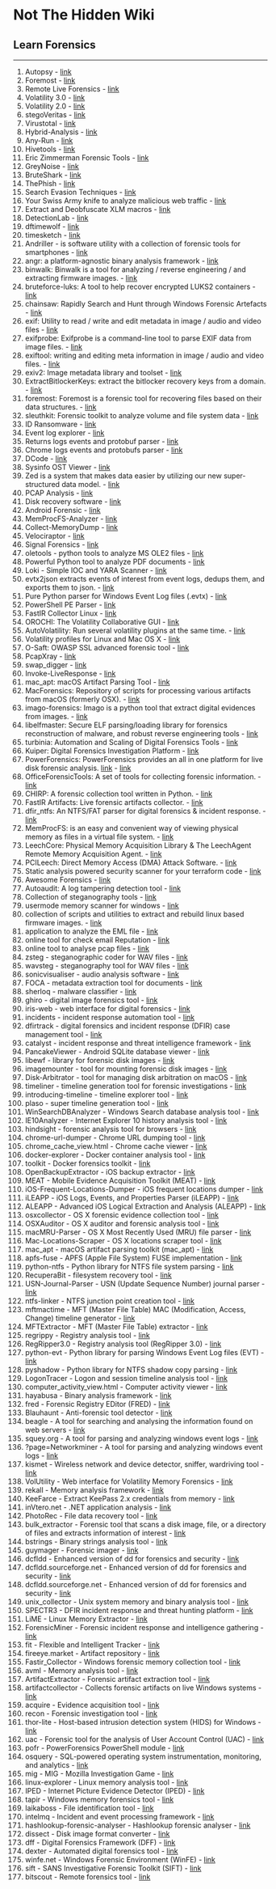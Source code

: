# Not The Hidden Wiki

## Learn Forensics
-----

1. Autopsy - [link](https://www.autopsy.com/)
2. Foremost - [link](https://www.kali.org/tools/foremost/)
3. Remote Live Forensics - [link](https://github.com/google/grr)
4. Volatility 3.0 - [link](https://github.com/volatilityfoundation/volatility3)
5. Volatility 2.0 - [link](https://github.com/volatilityfoundation/volatility)
6. stegoVeritas - [link](https://github.com/bannsec/stegoVeritas)
7. Virustotal - [link](https://www.virustotal.com/gui/home)
8. Hybrid-Analysis - [link](https://www.hybrid-analysis.com/)
9. Any-Run - [link](https://app.any.run/)
10. Hivetools - [link](https://github.com/p0dalirius/hivetools)
11. Eric Zimmerman Forensic Tools - [link](https://ericzimmerman.github.io/#!index.md)
12. GreyNoise - [link](https://viz.greynoise.io/)
13. BruteShark - [link](https://github.com/odedshimon/BruteShark)
14. ThePhish - [link](https://github.com/emalderson/ThePhish)
15. Search Evasion Techniques - [link](https://unprotect.it/)
16. Your Swiss Army knife to analyze malicious web traffic - [link](https://github.com/malwareinfosec/EKFiddle)
17. Extract and Deobfuscate XLM macros - [link](https://github.com/DissectMalware/XLMMacroDeobfuscator)
18. DetectionLab - [link](https://github.com/clong/DetectionLab)
19. dftimewolf - [link](https://github.com/log2timeline/dftimewolf)
20. timesketch - [link](https://github.com/google/timesketch)
21. Andriller - is software utility with a collection of forensic tools for smartphones - [link](https://github.com/den4uk/andriller)
22. angr: a platform-agnostic binary analysis framework - [link](https://github.com/angr/angr)
23. binwalk: Binwalk is a tool for analyzing / reverse engineering / and extracting firmware images. - [link](https://github.com/ReFirmLabs/binwalk)
24. bruteforce-luks: A tool to help recover encrypted LUKS2 containers - [link](https://github.com/glv2/bruteforce-luks)
25. chainsaw: Rapidly Search and Hunt through Windows Forensic Artefacts - [link](https://github.com/WithSecureLabs/chainsaw)
26. exif: Utility to read / write and edit metadata in image / audio and video files - [link](https://exiftool.org/)
27. exifprobe: Exifprobe is a command-line tool to parse EXIF data from image files. - [link](https://github.com/hfiguiere/exifprobe)
28. exiftool: writing and editing meta information in image / audio and video files. - [link](https://github.com/exiftool/exiftool)
29. exiv2: Image metadata library and toolset - [link](https://github.com/Exiv2/exiv2)
30. ExtractBitlockerKeys: extract the bitlocker recovery keys from a domain. - [link](https://github.com/p0dalirius/ExtractBitlockerKeys)
31. foremost: Foremost is a forensic tool for recovering files based on their data structures. - [link](https://doc.ubuntu-fr.org/foremost)
32. sleuthkit: Forensic toolkit to analyze volume and file system data - [link](https://github.com/sleuthkit/sleuthkit)
33. ID Ransomware - [link](https://id-ransomware.malwarehunterteam.com/index.php)
34. Event log explorer - [link](https://eventlogxp.com/)
35. Returns logs events and protobuf parser - [link](https://github.com/abrignoni/RLEAPP)
36. Chrome logs events and protobufs parser - [link](https://github.com/markmckinnon/cLeapp)
37. DCode - [link](https://www.digital-detective.net/dcode/)
38. Sysinfo OST Viewer - [link](https://www.sysinfotools.com/recovery/ost-file-viewer.php)
39. Zed is a system that makes data easier by utilizing our new super-structured data model. - [link](https://www.brimdata.io/)
40. PCAP Analysis - [link](https://apackets.com/)
41. Disk recovery software - [link](https://www.r-studio.com/)
42. Android Forensic - [link](https://github.com/RealityNet/Android-Forensics-References)
43. MemProcFS-Analyzer - [link](https://github.com/evild3ad/MemProcFS-Analyzer)
44. Collect-MemoryDump - [link](https://github.com/evild3ad/Collect-MemoryDump)
45. Velociraptor - [link](https://github.com/Velocidex/velociraptor)
46. Signal Forensics - [link](https://github.com/AvillaDaniel/Signal-Forensics)
47. oletools - python tools to analyze MS OLE2 files - [link](https://github.com/decalage2/oletools)
48. Powerful Python tool to analyze PDF documents - [link](https://github.com/jesparza/peepdf)
49. Loki - Simple IOC and YARA Scanner - [link](https://github.com/Neo23x0/Loki)
50. evtx2json extracts events of interest from event logs, dedups them, and exports them to json. - [link](https://github.com/Silv3rHorn/evtx2json)
51. Pure Python parser for Windows Event Log files (.evtx) - [link](https://github.com/williballenthin/python-evtx)
52. PowerShell PE Parser - [link](https://github.com/jsecurity101/PowerParse)
53. FastIR Collector Linux - [link](https://github.com/SekoiaLab/Fastir_Collector_Linux)
54. OROCHI: The Volatility Collaborative GUI - [link](https://github.com/LDO-CERT/orochi)
55. AutoVolatility: Run several volatility plugins at the same time. - [link](https://github.com/carlospolop/autoVolatility)
56. Volatility profiles for Linux and Mac OS X - [link](https://github.com/volatilityfoundation/profiles)
57. O-Saft: OWASP SSL advanced forensic tool - [link](https://github.com/OWASP/O-Saft)
58. PcapXray - [link](https://github.com/Srinivas11789/PcapXray)
59. swap_digger - [link](https://github.com/sevagas/swap_digger)
60. Invoke-LiveResponse - [link](https://github.com/mgreen27/Powershell-IR)
61. mac_apt: macOS Artifact Parsing Tool - [link](https://github.com/ydkhatri/mac_apt/)
62. MacForensics: Repository of scripts for processing various artifacts from macOS (formerly OSX). - [link](https://github.com/ydkhatri/MacForensics)
63. imago-forensics: Imago is a python tool that extract digital evidences from images. - [link](https://github.com/redaelli/imago-forensics)
64. libelfmaster: Secure ELF parsing/loading library for forensics reconstruction of malware, and robust reverse engineering tools - [link](https://github.com/elfmaster/libelfmaster)
65. turbinia: Automation and Scaling of Digital Forensics Tools - [link](https://github.com/google/turbinia)
66. Kuiper: Digital Forensics Investigation Platform - [link](https://github.com/DFIRKuiper/Kuiper)
67. PowerForensics: PowerForensics provides an all in one platform for live disk forensic analysis. [link](https://www.powershellgallery.com/packages/PowerForensics/1.1.1) - [link](https://github.com/Invoke-IR/PowerForensics)
69. OfficeForensicTools: A set of tools for collecting forensic information. - [link](https://github.com/DissectMalware/OfficeForensicTools)
70. CHIRP: A forensic collection tool written in Python. - [link](https://github.com/cisagov/CHIRP)
71. FastIR Artifacts: Live forensic artifacts collector. - [link](https://github.com/SekoiaLab/fastir_artifacts)
72. dfir_ntfs: An NTFS/FAT parser for digital forensics & incident response. - [link](https://github.com/msuhanov/dfir_ntfs)
73. MemProcFS: is an easy and convenient way of viewing physical memory as files in a virtual file system. - [link](https://github.com/ufrisk/MemProcFS)
74. LeechCore: Physical Memory Acquisition Library & The LeechAgent Remote Memory Acquisition Agent. - [link](https://github.com/ufrisk/LeechCore)
75. PCILeech: Direct Memory Access (DMA) Attack Software. - [link](https://github.com/ufrisk/pcileech)
76. Static analysis powered security scanner for your terraform code - [link](https://github.com/liamg/tfsec)
77. Awesome Forensics - [link](https://github.com/cugu/awesome-forensics)
78. Autoaudit: A log tampering detection tool - [link](https://github.com/a-mess-tech/autoaudit)
79. Collection of steganography tools - [link](https://github.com/DominicBreuker/stego-toolkit)
80. usermode memory scanner for windows - [link](https://github.com/forrest-orr/moneta)
81. collection of scripts and utilities to extract and rebuild linux based firmware images. - [link](https://github.com/rampageX/firmware-mod-kit)
82. application to analyze the EML file - [link](https://github.com/ninoseki/eml_analyzer)
83. online tool for check email Reputation - [link](https://emailrep.io/)
84. online tool to analyse pcap files - [link](https://lab.dynamite.ai/)
85. zsteg - steganographic coder for WAV files - [link](https://github.com/zed-0xff/zsteg)
86. wavsteg - steganography tool for WAV files - [link](https://github.com/samolds/wavsteg)
87. sonicvisualiser - audio analysis software - [link](https://www.sonicvisualiser.org/)
88. FOCA - metadata extraction tool for documents - [link](https://github.com/ElevenPaths/FOCA)
89. sherloq - malware classifier - [link](https://github.com/GuidoBartoli/sherloq)
90. ghiro - digital image forensics tool - [link](https://github.com/Ghirensics/ghiro)
91. iris-web - web interface for digital forensics - [link](https://github.com/dfir-iris/iris-web)
92. incidents - incident response automation tool - [link](https://github.com/veeral-patel/incidents)
93. dfirtrack - digital forensics and incident response (DFIR) case management tool - [link](https://github.com/dfirtrack/dfirtrack)
94. catalyst - incident response and threat intelligence framework - [link](https://github.com/SecurityBrewery/catalyst)
95. PancakeViewer - Android SQLite database viewer - [link](https://github.com/forensicmatt/PancakeViewer)
96. libewf - library for forensic disk images - [link](https://github.com/libyal/libewf)
97. imagemounter - tool for mounting forensic disk images - [link](https://github.com/ralphje/imagemounter)
98. Disk-Arbitrator - tool for managing disk arbitration on macOS - [link](https://github.com/aburgh/Disk-Arbitrator)
99.  timeliner - timeline generation tool for forensic investigations - [link](https://github.com/airbus-cert/timeliner)
100. introducing-timeline - timeline explorer tool - [link](https://binaryforay.blogspot.com/2017/04/introducing-timeline-explorer-v0400.html)
101. plaso - super timeline generation tool - [link](https://github.com/log2timeline/plaso)
102. WinSearchDBAnalyzer - Windows Search database analysis tool - [link](https://github.com/moaistory/WinSearchDBAnalyzer)
103. IE10Analyzer - Internet Explorer 10 history analysis tool - [link](https://github.com/moaistory/IE10Analyzer)
104. hindsight - forensic analysis tool for browsers - [link](https://github.com/obsidianforensics/hindsight)
105. chrome-url-dumper - Chrome URL dumping tool - [link](https://github.com/eLoopWoo/chrome-url-dumper)
106. chrome_cache_view.html - Chrome cache viewer - [link](https://www.nirsoft.net/utils/chrome_cache_view.html)
107. docker-explorer - Docker container analysis tool - [link](https://github.com/google/docker-explorer)
108. toolkit - Docker forensics toolkit - [link](https://github.com/docker-forensics-toolkit/toolkit)
109. OpenBackupExtractor - iOS backup extractor - [link](https://github.com/vgmoose/OpenBackupExtractor)
110. MEAT - Mobile Evidence Acquisition Toolkit (MEAT) - [link](https://github.com/jfarley248/MEAT)
111. iOS-Frequent-Locations-Dumper - iOS frequent locations dumper - [link](https://github.com/mac4n6/iOS-Frequent-Locations-Dumper)
112. iLEAPP - iOS Logs, Events, and Properties Parser (iLEAPP) - [link](https://github.com/abrignoni/iLEAPP)
113. ALEAPP - Advanced iOS Logical Extraction and Analysis (ALEAPP) - [link](https://github.com/abrignoni/ALEAPP)
114. osxcollector - OS X forensic evidence collection tool - [link](https://github.com/Yelp/osxcollector)
115. OSXAuditor - OS X auditor and forensic analysis tool - [link](https://github.com/jipegit/OSXAuditor)
116. macMRU-Parser - OS X Most Recently Used (MRU) file parser - [link](https://github.com/mac4n6/macMRU-Parser)
117. Mac-Locations-Scraper - OS X locations scraper tool - [link](https://github.com/mac4n6/Mac-Locations-Scraper)
118. mac_apt - macOS artifact parsing toolkit (mac_apt) - [link](https://github.com/ydkhatri/mac_apt)
119. apfs-fuse - APFS (Apple File System) FUSE implementation - [link](https://github.com/sgan81/apfs-fuse)
120. python-ntfs - Python library for NTFS file system parsing - [link](https://github.com/williballenthin/python-ntfs)
121. RecuperaBit - filesystem recovery tool - [link](https://github.com/Lazza/RecuperaBit)
122. USN-Journal-Parser - USN (Update Sequence Number) journal parser - [link](https://github.com/PoorBillionaire/USN-Journal-Parser)
123. ntfs-linker - NTFS junction point creation tool - [link](https://strozfriedberg.github.io/ntfs-linker/)
124. mftmactime - MFT (Master File Table) MAC (Modification, Access, Change) timeline generator - [link](https://github.com/kero99/mftmactime)
125. MFTExtractor - MFT (Master File Table) extractor - [link](https://github.com/aarsakian/MFTExtractor)
126. regrippy - Registry analysis tool - [link](https://github.com/airbus-cert/regrippy)
127. RegRipper3.0 - Registry analysis tool (RegRipper 3.0) - [link](https://github.com/keydet89/RegRipper3.0)
128. python-evt - Python library for parsing Windows Event Log files (EVT) - [link](https://github.com/williballenthin/python-evt)
129. pyshadow - Python library for NTFS shadow copy parsing - [link](https://github.com/alicangnll/pyshadow)
130. LogonTracer - Logon and session timeline analysis tool - [link](https://github.com/JPCERTCC/LogonTracer)
131. computer_activity_view.html - Computer activity viewer - [link](https://www.nirsoft.net/utils/computer_activity_view.html)
132. hayabusa - Binary analysis framework - [link](https://github.com/Yamato-Security/hayabusa)
133. fred - Forensic Registry EDitor (FRED) - [link](https://www.pinguin.lu/fred)
134. Blauhaunt - Anti-forensic tool detector - [link](https://github.com/cgosec/Blauhaunt)
135. beagle - A tool for searching and analysing the information found on web servers - [link](https://github.com/yampelo/beagle)
136. squey.org - A tool for parsing and analyzing windows event logs - [link](https://squey.org/)
137. ?page=Networkminer - A tool for parsing and analyzing windows event logs - [link](https://www.netresec.com/?page=Networkminer)
138. kismet - Wireless network and device detector, sniffer, wardriving tool - [link](https://github.com/kismetwireless/kismet)
139. VolUtility - Web interface for Volatility Memory Forensics - [link](https://github.com/kevthehermit/VolUtility)
140. rekall - Memory analysis framework - [link](https://github.com/google/rekall)
141. KeeFarce - Extract KeePass 2.x credentials from memory - [link](https://github.com/denandz/KeeFarce)
142. inVtero.net - .NET application analysis - [link](https://github.com/ShaneK2/inVtero.net)
143. PhotoRec - File data recovery tool - [link](https://www.cgsecurity.org/wiki/PhotoRec)
144. bulk_extractor - Forensic tool that scans a disk image,  file, or a directory of files and extracts information of interest - [link](https://github.com/simsong/bulk_extractor)
145. bstrings - Binary strings analysis tool - [link](https://github.com/EricZimmerman/bstrings)
146. guymager - Forensic imager - [link](https://sourceforge.net/projects/guymager/)
147. dcfldd - Enhanced version of dd for forensics and security - [link](https://github.com/adulau/dcfldd)
148. dcfldd.sourceforge.net - Enhanced version of dd for forensics and security - [link](https://dcfldd.sourceforge.net/)
149. dcfldd.sourceforge.net - Enhanced version of dd for forensics and security - [link](https://sourceforge.net/projects/dcfldd/)
150. unix_collector - Unix system memory and binary analysis tool - [link](https://github.com/op7ic/unix_collector)
151. SPECTR3 - DFIR incident response and threat hunting platform - [link](https://github.com/alpine-sec/SPECTR3)
152. LiME - Linux Memory Extractor - [link](https://github.com/504ensicsLabs/LiME)
153. ForensicMiner - Forensic incident response and intelligence gathering - [link](https://github.com/securityjoes/ForensicMiner)
154. fit - Flexible and Intelligent Tracker - [link](https://github.com/fit-project/fit)
155. fireeye.market - Artifact repository - [link](https://fireeye.market/apps/211368)
156. Fastir_Collector - Windows forensic memory collection tool - [link](https://github.com/SekoiaLab/Fastir_Collector)
157. avml - Memory analysis tool - [link](https://github.com/microsoft/avml)
158. ArtifactExtractor - Forensic artifact extraction tool - [link](https://github.com/Silv3rHorn/ArtifactExtractor)
159. artifactcollector - Collects forensic artifacts on live Windows systems - [link](https://github.com/forensicanalysis/artifactcollector)
160. acquire - Evidence acquisition tool - [link](https://github.com/fox-it/acquire)
161. recon - Forensic investigation tool - [link](https://github.com/rusty-ferris-club/recon)
162. thor-lite - Host-based intrusion detection system (HIDS) for Windows - [link](https://www.nextron-systems.com/thor-lite/)
163. uac - Forensic tool for the analysis of User Account Control (UAC) - [link](https://github.com/tclahr/uac)
164. pofr - PowerForensics PowerShell module - [link](https://github.com/gmagklaras/pofr)
165. osquery - SQL-powered operating system instrumentation, monitoring, and analytics - [link](https://github.com/osquery/osquery)
166. mig - MIG - Mozilla Investigation Game - [link](https://github.com/mozilla/mig)
167. linux-explorer - Linux memory analysis tool - [link](https://github.com/intezer/linux-explorer)
168. IPED - Internet Picture Evidence Detector (IPED) - [link](https://github.com/sepinf-inc/IPED)
169. tapir - Windows memory forensics tool - [link](https://github.com/tap-ir/tapir)
170. laikaboss - File identification tool - [link](https://github.com/lmco/laikaboss)
171. intelmq - Incident and event processing framework - [link](https://github.com/certtools/intelmq)
172. hashlookup-forensic-analyser - Hashlookup forensic analyser - [link](https://github.com/hashlookup/hashlookup-forensic-analyser)
173. dissect - Disk image format converter - [link](https://github.com/fox-it/dissect)
174. dff - Digital Forensics Framework (DFF) - [link](https://github.com/arxsys/dff)
175. dexter - Automated digital forensics tool - [link](https://github.com/coinbase/dexter)
176. winfe.net - Windows Forensic Environment (WinFE) - [link](https://www.winfe.net/home)
177. sift - SANS Investigative Forensic Toolkit (SIFT) - [link](https://github.com/teamdfir/sift)
178. bitscout - Remote forensics tool - [link](https://github.com/vitaly-kamluk/bitscout)